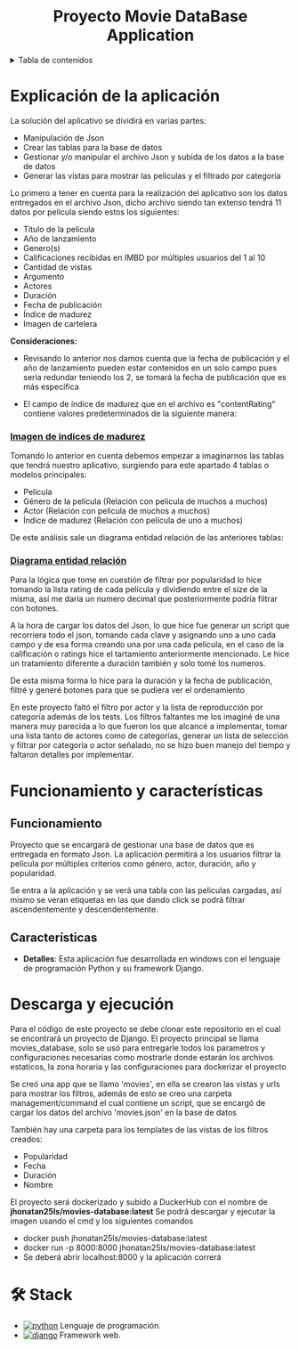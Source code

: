 <div align="center">

# Proyecto Movie DataBase Application

</div>

<details>

<summary>Tabla de contenidos</summary>

- [Explicación de la aplicación](#explicación-de-la-aplicación)
- [Funcionamiento y características](#funcionamiento-y-características)
- [Descarga y ejecución](#descarga-y-ejecución)
- [Stack](#🛠️-stack)

</details>

# Explicación de la aplicación
La solución del aplicativo se dividirá en varias partes:

- Manipulación de Json
- Crear las tablas para la base de datos
- Gestionar y/o manipular el archivo Json y subida de los datos a la base de datos
- Generar las vistas para mostrar las películas y el filtrado por categoría

Lo primero a tener en cuenta para la realización del aplicativo son los datos entregados en el archivo Json, 
dicho archivo siendo tan extenso tendrá 11 datos por película siendo estos los siguientes:

- Título de la película
- Año de lanzamiento
- Genero(s)
- Calificaciones recibidas en IMBD por múltiples usuarios del 1 al 10
- Cantidad de vistas
- Argumento
- Actores
- Duración
- Fecha de publicación
- Índice de madurez
- Imagen de cartelera

**Consideraciones:**

- Revisando lo anterior nos damos cuenta que la fecha de publicación y el año de lanzamiento pueden estar contenidos en un solo campo
pues sería redundar teniendo los 2, se tomará la fecha de publicación que es más específica

- El campo de índice de madurez que en el archivo es "contentRating" contiene valores predeterminados de la siguiente manera:

### [Imagen de indices de madurez](https://github.com/Jhonatanls/prueba-codigo/blob/main/contentRating.png)

Tomando lo anterior en cuenta debemos empezar a imaginarnos las tablas que tendrá nuestro aplicativo, surgiendo para este apartado
4 tablas o modelos principales:

- Película 
- Género de la película (Relación con pelicula de muchos a muchos)
- Actor (Relación con pelicula de muchos a muchos)
- Índice de madurez (Relación con película de uno a muchos)

De este análisis sale un diagrama entidad relación de las anteriores tablas:

### [Diagrama entidad relación](https://github.com/Jhonatanls/prueba-codigo/blob/main/Diagrama%20ER%20de%20base%20de%20datos%20(movie_database).png)

Para la lógica que tome en cuestión de filtrar por popularidad lo hice tomando la lista rating de cada película y dividiendo entre el size de la misma, 
así me daría un numero decimal que posteriormente podría filtrar con botones.

A la hora de cargar los datos del Json, lo que hice fue generar un script que recorriera todo el json, tomando cada clave y asignando uno a uno cada campo y de esa forma creando una por una cada película, en el caso de la calificación o ratings hice el tartamiento anteriormente mencionado. Le hice un tratamiento diferente a duración también y solo tomé los numeros.

De esta misma forma lo hice para la duración y la fecha de publicación, filtré y generé botones para que se pudiera ver el ordenamiento

En este proyecto faltó el filtro por actor y la lista de reproducción por categoría además de los tests.
Los filtros faltantes me los imaginé de una manera muy parecida a lo que fueron los que alcancé a implementar, tomar una lista tanto de actores como de categorías, generar un lista de selección y filtrar por categoría o actor señalado, no se hizo buen manejo del tiempo y faltaron detalles por implementar.



# Funcionamiento y características

## Funcionamiento
Proyecto que se encargará de gestionar una base de datos que es entregada en formato Json. La aplicación permitirá a los usuarios filtrar la película por múltiples criterios como género, actor, duración, año y popularidad.

Se entra a la aplicación y se verá una tabla con las peliculas cargadas, así mismo se veran etiquetas en las que dando click se podrá filtrar ascendentemente y descendentemente.

## Características 

- **Detalles**: Esta aplicación fue desarrollada en windows con el lenguaje de programación Python y su framework Django.

# Descarga y ejecución

Para el código de este proyecto se debe clonar este repositorio en el cual se encontrará un proyecto de Django.
El proyecto principal se llama movies_database, solo se usó para entregarle todos los parametros y configuraciones necesarias
como mostrarle donde estarán los archivos estaticos, la zona horaria y las configuraciones para dockerizar el proyecto

Se creó una app que se llamo 'movies', en ella se crearon las vistas y urls para mostrar los filtros, además de esto se creo una carpeta management/command
el cual contiene un script, que se encargó de cargar los datos del archivo 'movies.json' en la base de datos

También hay una carpeta para los templates de las vistas de los filtros creados:
- Popularidad
- Fecha
- Duración
- Nombre

El proyecto será dockerizado y subido a DuckerHub con el nombre de **jhonatan25ls/movies-database:latest**
Se podrá descargar y ejecutar la imagen usando el cmd y los siguientes comandos
- docker push  jhonatan25ls/movies-database:latest
- docker run -p 8000:8000 jhonatan25ls/movies-database:latest
- Se deberá abrir localhost:8000 y la aplicación correrá

# 🛠️ Stack

- [![python][python-badge]][python-url] Lenguaje de programación.
- [![django][django-badge]][django-url] Framework web.

[python-url]: https://www.python.org/
[python-badge]: https://img.shields.io/badge/python-3670A0?style=for-the-badge&logo=python&logoColor=ffdd54
[django-url]: https://www.djangoproject.com/
[django-badge]: https://img.shields.io/badge/django-%23092E20.svg?style=for-the-badge&logo=django&logoColor=white
